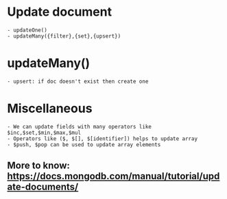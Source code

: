 
# Update document
    - updateOne()
    - updateMany({filter},{set},{upsert})

# updateMany()
    - upsert: if doc doesn't exist then create one

# Miscellaneous
    - We can update fields with many operators like $inc,$set,$min,$max,$mul
    - Operators like ($, $[], $[identifier]) helps to update array
    - $push, $pop can be used to update array elements
 
## More to know: https://docs.mongodb.com/manual/tutorial/update-documents/